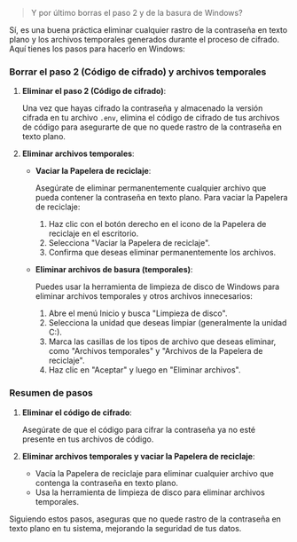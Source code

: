 > Y por último borras el paso 2 y de la basura de Windows?

Sí, es una buena práctica eliminar cualquier rastro de la contraseña en texto plano y los archivos temporales generados durante el proceso de cifrado. Aquí tienes los pasos para hacerlo en Windows:

### Borrar el paso 2 (Código de cifrado) y archivos temporales

1. **Eliminar el paso 2 (Código de cifrado)**:

   Una vez que hayas cifrado la contraseña y almacenado la versión cifrada en tu archivo `.env`, elimina el código de cifrado de tus archivos de código para asegurarte de que no quede rastro de la contraseña en texto plano.

2. **Eliminar archivos temporales**:

   - **Vaciar la Papelera de reciclaje**:

     Asegúrate de eliminar permanentemente cualquier archivo que pueda contener la contraseña en texto plano. Para vaciar la Papelera de reciclaje:

     1. Haz clic con el botón derecho en el icono de la Papelera de reciclaje en el escritorio.
     2. Selecciona "Vaciar la Papelera de reciclaje".
     3. Confirma que deseas eliminar permanentemente los archivos.

   - **Eliminar archivos de basura (temporales)**:

     Puedes usar la herramienta de limpieza de disco de Windows para eliminar archivos temporales y otros archivos innecesarios:

     1. Abre el menú Inicio y busca "Limpieza de disco".
     2. Selecciona la unidad que deseas limpiar (generalmente la unidad C:).
     3. Marca las casillas de los tipos de archivo que deseas eliminar, como "Archivos temporales" y "Archivos de la Papelera de reciclaje".
     4. Haz clic en "Aceptar" y luego en "Eliminar archivos".

### Resumen de pasos

1. **Eliminar el código de cifrado**:

   Asegúrate de que el código para cifrar la contraseña ya no esté presente en tus archivos de código.

2. **Eliminar archivos temporales y vaciar la Papelera de reciclaje**:

   - Vacía la Papelera de reciclaje para eliminar cualquier archivo que contenga la contraseña en texto plano.
   - Usa la herramienta de limpieza de disco para eliminar archivos temporales.

Siguiendo estos pasos, aseguras que no quede rastro de la contraseña en texto plano en tu sistema, mejorando la seguridad de tus datos.
